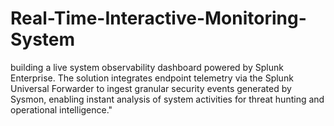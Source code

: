 # Real-Time-Interactive-Monitoring-System
building a live system observability dashboard powered by Splunk Enterprise. The solution integrates endpoint telemetry via the Splunk Universal Forwarder to ingest granular security events generated by Sysmon, enabling instant analysis of system activities for threat hunting and operational intelligence."
